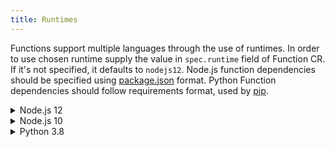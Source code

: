 ```yaml
---
title: Runtimes
---
```


Functions support multiple languages through the use of runtimes. In order to use chosen runtime supply the value in `spec.runtime` field of Function CR. If it's not specified, it defaults to `nodejs12`. Node.js function dependencies should be specified using [package.json](https://docs.npmjs.com/creating-a-package-json-file) format. Python Function dependencies should follow requirements format, used by [pip](https://packaging.python.org/key_projects/#pip).

<div tabs name="available-runtimes" group="available-runtimes">
  <details>
  <summary label="nodejs12">
  Node.js 12
  </summary>

```yaml
cat <<EOF | kubectl apply -f -
apiVersion: serverless.kyma-project.io/v1alpha1
kind: Function
metadata:
  name: test-function-nodejs12
spec:
  runtime: nodejs12
  source: |
    const _ = require('lodash')

    module.exports = {
      main: function(event, context) {
        return _.kebabCase('Hello World from Node.js 12 Funtion');
      }
    }
  deps: |
    {
      "name": "test-function-nodejs12",
      "version": "1.0.0",
      "dependencies": {
        "lodash":"^4.17.20"
      }
    }
EOF
```

  </details>
  <details>
  <summary label="nodejs10">
  Node.js 10
  </summary>

```yaml
cat <<EOF | kubectl apply -f -
apiVersion: serverless.kyma-project.io/v1alpha1
kind: Function
metadata:
  name: test-function-nodejs10
spec:
  runtime: nodejs10
  source: |
    const _ = require('lodash')

    module.exports = {
      main: function(event, context) {
        return _.kebabCase('Hello World from Node.js 10 Funtion');
      }
    }
  deps: |
    {
      "name": "test-function-nodejs12",
      "version": "1.0.0",
      "dependencies": {
        "lodash":"^4.17.20"
      }
    }
EOF
```

  </details>
  <details>
  <summary label="python38">
  Python 3.8
  </summary>

```yaml
cat <<EOF | kubectl apply -f -
apiVersion: serverless.kyma-project.io/v1alpha1
kind: Function
metadata:
  name: test-function-python38
spec:
  runtime: python38
  source: |
    import requests

    def main(event, context):
        params = {'format': 'wookiee'}
        r = requests.get('https://swapi.dev/api/people/13', params=params)
        return r.json()
  deps: |
    certifi==2020.6.20
    chardet==3.0.4
    idna==2.10
    requests==2.24.0
    urllib3==1.25.10
EOF
```

</details>
</div>
